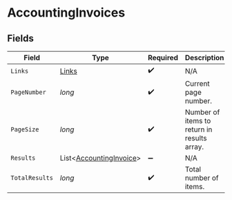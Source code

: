 # AccountingInvoices


## Fields

| Field                                                               | Type                                                                | Required                                                            | Description                                                         |
| ------------------------------------------------------------------- | ------------------------------------------------------------------- | ------------------------------------------------------------------- | ------------------------------------------------------------------- |
| `Links`                                                             | [Links](../../models/shared/Links.md)                               | :heavy_check_mark:                                                  | N/A                                                                 |
| `PageNumber`                                                        | *long*                                                              | :heavy_check_mark:                                                  | Current page number.                                                |
| `PageSize`                                                          | *long*                                                              | :heavy_check_mark:                                                  | Number of items to return in results array.                         |
| `Results`                                                           | List<[AccountingInvoice](../../models/shared/AccountingInvoice.md)> | :heavy_minus_sign:                                                  | N/A                                                                 |
| `TotalResults`                                                      | *long*                                                              | :heavy_check_mark:                                                  | Total number of items.                                              |